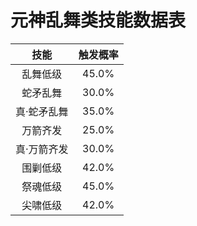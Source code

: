 # 元神乱舞类技能数据表

| 技能 | 触发概率 |
| :----: | :----: |
| 乱舞低级 | 45.0% |
| 蛇矛乱舞 | 30.0% |
| 真·蛇矛乱舞 | 35.0% |
| 万箭齐发 | 25.0% |
| 真·万箭齐发 | 30.0% |
| 围剿低级 | 42.0% |
| 祭魂低级 | 45.0% |
| 尖啸低级 | 42.0% |
